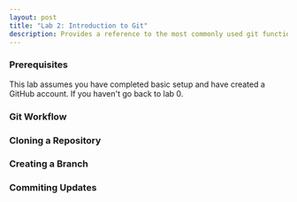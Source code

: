 ```yaml
---
layout: post
title: "Lab 2: Introduction to Git"
description: Provides a reference to the most commonly used git functions
---
```



### Prerequisites

This lab assumes you have completed basic setup and have created a GitHub account. If you haven't go back to lab 0.

### Git Workflow

### Cloning a Repository

### Creating a Branch

### Commiting Updates
